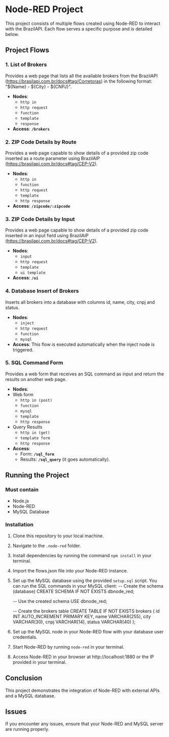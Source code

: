 # Node-RED Project

This project consists of multiple flows created using Node-RED to interact with the BrazilAPI. Each flow serves a specific purpose and is detailed below.

## Project Flows

### 1. List of Brokers
Provides a web page that lists all the available brokers from the BrazilAPI (https://brasilapi.com.br/docs#tag/Corretoras) in the following format: "${Name} - ${City} - ${CNPJ}".
- **Nodes**: 
  - `http in` 
  - `http request` 
  - `function` 
  - `template` 
  - `response`
- **Access**: **`/brokers`**

### 2. ZIP Code Details by Route
Provides a web page capable to show details of a provided zip code inserted as a route parameter using BrazilAIP (https://brasilapi.com.br/docs#tag/CEP-V2).
- **Nodes**: 
  - `http in` 
  - `function` 
  - `http request` 
  - `template` 
  - `http response`
- **Access**: **`/zipcode/:zipcode`**

### 3. ZIP Code Details by Input
Provides a web page capable to show details of a provided zip code inserted in an input field using BrazilAIP (https://brasilapi.com.br/docs#tag/CEP-V2).
- **Nodes**: 
  - `input` 
  - `http request` 
  - `template` 
  - `ui template`
- **Access**: **`/ui`**

### 4. Database Insert of Brokers
Inserts all brokers into a database with columns id, name, city, cnpj and status.
- **Nodes**: 
  - `inject` 
  - `http request` 
  - `function` 
  - `mysql`
- **Access**: This flow is executed automatically when the inject node is triggered.

### 5. SQL Command Form
Provides a web form that receives an SQL command as input and return the results on another web page.
- **Nodes**:
- Web form
  - `http in (post)` 
  - `function` 
  - `mysql` 
  - `template` 
  - `http response`
- Query Results
  - `http in (get)` 
  - `template form` 
  - `http response`
- **Access**: 
  - Form: **`/sql_form`**
  - Results: **`/sql_query`** (it goes automatically).

## Running the Project

### Must contain
- Node.js
- Node-RED
- MySQL Database

### Installation
1. Clone this repository to your local machine.
2. Navigate to the `.node-red` folder.
3. Install dependencies by running the command `npm install` in your terminal.
4. Import the flows.json file into your Node-RED instance.
5. Set up the MySQL database using the provided `setup.sql` script. You can run the SQL commands in your MySQL client:
   -- Create the schema (database)
   CREATE SCHEMA IF NOT EXISTS dbnode_red;

   -- Use the created schema
   USE dbnode_red;

   -- Create the brokers table
   CREATE TABLE IF NOT EXISTS brokers (
       id INT AUTO_INCREMENT PRIMARY KEY,
       name VARCHAR(255),
       city VARCHAR(30),
       cnpj VARCHAR(14),
       status VARCHAR(40)
   );
6. Set up the MySQL node in your Node-RED flow with your database user credentials.
7. Start Node-RED by running `node-red` in your terminal.
8. Access Node-RED in your browser at http://localhost:1880 or the IP provided in your terminal.

## Conclusion
This project demonstrates the integration of Node-RED with external APIs and a MySQL database. 

## Issues
If you encounter any issues, ensure that your Node-RED and MySQL server are running properly.

